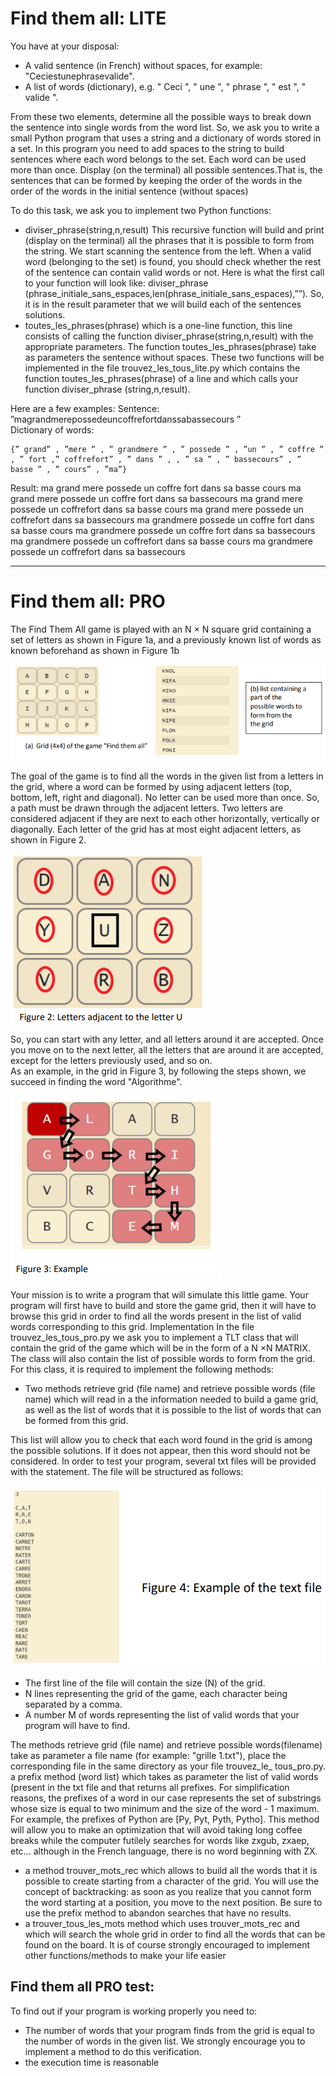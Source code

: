 # Find them all: LITE
You have at your disposal: 
- A valid sentence (in French) without spaces, for example: "Ceciestunephrasevalide".
- A list of words (dictionary), e.g. " Ceci ", " une ", " phrase ", " est ", " valide ".

From these two elements, determine all the possible ways to break down the sentence into 
single words from the word list.
So, we ask you to write a small Python program that uses
a string and a dictionary of words stored in a set.
In this program you need to add spaces to the string to build sentences where each word 
belongs to the set. Each word can be used more than once. Display (on the terminal) all 
possible sentences.That is, the sentences that can be formed by keeping the order of the 
words in the order of the words in the initial sentence (without spaces)

To do this task, we ask you to implement two Python functions:

-  diviser_phrase(string,n,result) This recursive function will build and print (display on the terminal) all the phrases that it is possible to form from the string. We start scanning the sentence from the left. When a valid word (belonging to the set) is found, you should check whether the rest of the sentence can contain valid words or not. Here is what the first call to your function will look like: diviser_phrase (phrase_initiale_sans_espaces,len(phrase_initiale_sans_espaces),””). So, it is in the result parameter that we will build each of the sentences solutions.
-  toutes_les_phrases(phrase) which is a one-line function, this line consists of calling the function diviser_phrase(string,n,result) with the appropriate parameters. The function toutes_les_phrases(phrase) take as parameters the sentence without spaces. These two functions will be implemented in the file trouvez_les_tous_lite.py which contains the function toutes_les_phrases(phrase) of a line and which calls your function diviser_phrase (string,n,result).

Here are a few examples:
Sentence: ”magrandmerepossedeuncoffrefortdanssabassecours ”\
Dictionary of words:
```
{” grand” , ”mere ” , ” grandmere ” , ” possede ” , ”un ” , ” coffre ” , ” fort ,” coffrefort” , ” dans ” , , ” sa ” , ” bassecours” , ” basse ” , ” cours” , ”ma”} 
```
Result:
ma grand mere possede un coffre fort dans sa basse cours
ma grand mere possede un coffre fort dans sa bassecours
ma grand mere possede un coffrefort dans sa basse cours
ma grand mere possede un coffrefort dans sa bassecours
ma grandmere possede un coffre fort dans sa basse cours
ma grandmere possede un coffre fort dans sa bassecours
ma grandmere possede un coffrefort dans sa basse cours
ma grandmere possede un coffrefort dans sa bassecours

---

# Find them all: PRO
The Find Them All game is played with an N × N square grid containing
a set of letters as shown in Figure 1a, and a previously known list of words as
known beforehand as shown in Figure 1b

![Alt text](/images/figure%201.png?raw=true "Title")

The goal of the game is to find all the words in the given list from a
letters in the grid, where a word can be formed by using adjacent letters (top, bottom, 
left, right and diagonal). No letter can be used more than once.
So, a path must be drawn through the adjacent letters. Two letters are considered 
adjacent if they are next to each other horizontally, vertically or diagonally. Each letter
of the grid has at most eight adjacent letters, as shown in Figure 2.

![Alt text](/images/figure%202.png?raw=true "Title") 

So, you can start with any letter, and all letters around it are accepted. Once you move on to 
the next letter, all the letters that are around it are accepted, except for the letters previously used, and so on.\
As an example, in the grid in Figure 3, by following the steps shown, we succeed in finding the word "Algorithme".

![Alt text](/images/figure%203.png?raw=true "Title")

Your mission is to write a program that will simulate this little game. Your
program will first have to build and store the game grid, then it will have to
browse this grid in order to find all the words present in the list of valid words corresponding 
to this grid.
Implementation
In the file trouvez_les_tous_pro.py we ask you to implement a
TLT class that will contain the grid of the game which will be in the form of a 
N ×N MATRIX. The class will also contain the list of possible words to form from 
the grid. For this class, it is required to implement the following methods:
- Two methods retrieve grid (file name) and retrieve possible words (file name) which will read in a the information needed to build a game grid, as well as the list of words that it is possible to the list of words that can be formed from this grid.

This list will allow you to check that each word found in the grid
is among the possible solutions. If it does not appear, then this word
should not be considered. In order to test your program, several
txt files will be provided with the statement. 
The file will be structured as follows:

![Alt text](/images/figure%204.png?raw=true "Title")

- The first line of the file will contain the size (N) of the grid.
- N lines representing the grid of the game, each character being separated by a comma.
- A number M of words representing the list of valid words that your program will have to find.

The methods retrieve grid (file name)
and retrieve possible words(filename) take as parameter a
file name (for example: "grille 1.txt"), place the corresponding file in the same directory as 
your file trouvez_le_ tous_pro.py.
a prefix method (word list) which takes as parameter the list of
valid words (present in the txt file and that returns all prefixes.
For simplification reasons, the prefixes of a word in our case
represents the set of substrings whose size is equal to
two minimum and the size of the word - 1 maximum. For example, the
prefixes of Python are [Py, Pyt, Pyth, Pytho]. This method will allow you to make an 
optimization that will avoid taking long coffee breaks
while the computer futilely searches for words like zxgub, zxaep, etc... although in the French 
language, there is no word beginning with ZX.
- a method trouver_mots_rec which allows to build all the words that it is possible to create starting from a character of the grid. You will use the concept of backtracking: as soon as you realize that you cannot form the word  starting at a position, you move to the next position. Be sure to use the prefix method to abandon searches that have no results.
- a trouver_tous_les_mots method which uses trouver_mots_rec and which will search the whole grid in order to find all the words that can be found on the board. It is of course strongly encouraged to implement other functions/methods to make your life easier

## Find them all PRO test:
To find out if your program is working properly you need to:
- The number of words that your program finds from the grid is equal to the number of words in the given list. We strongly encourage you to implement a method to do this verification.
- the execution time is reasonable
